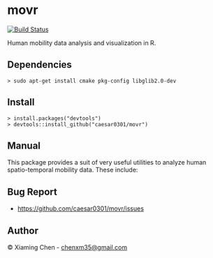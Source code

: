 # movr

[![Build Status](https://travis-ci.org/caesar0301/movr.svg)](https://travis-ci.org/caesar0301/movr)

Human mobility data analysis and visualization in R.

## Dependencies

    > sudo apt-get install cmake pkg-config libglib2.0-dev

## Install

    > install.packages("devtools")
    > devtools::install_github("caesar0301/movr")

## Manual

This package provides a suit of very useful utilities to analyze human
spatio-temporal mobility data. These include:


## Bug Report

* https://github.com/caesar0301/movr/issues

## Author

© Xiaming Chen - chenxm35@gmail.com